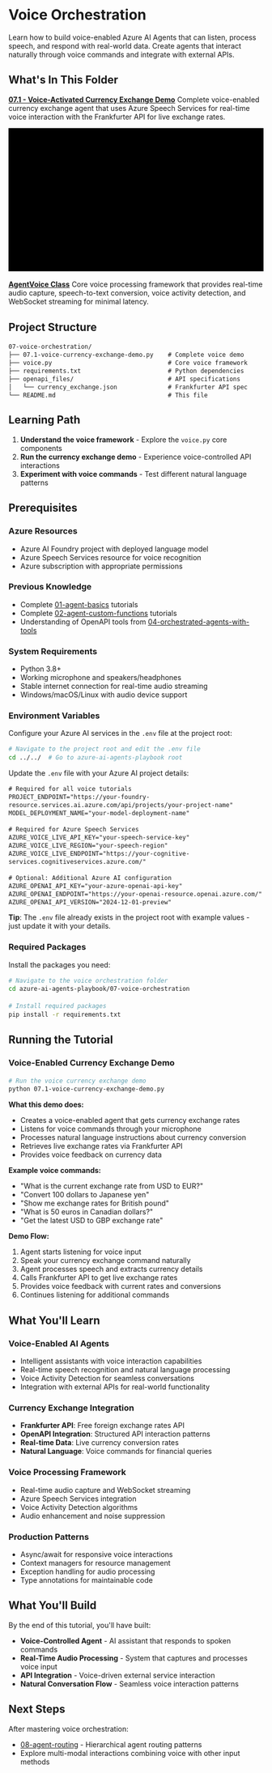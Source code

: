 # Voice Orchestration

Learn how to build voice-enabled Azure AI Agents that can listen, process speech, and respond with real-world data. Create agents that interact naturally through voice commands and integrate with external APIs.

## What's In This Folder

**[07.1 - Voice-Activated Currency Exchange Demo](07.1-voice-currency-exchange-demo.py)**
Complete voice-enabled currency exchange agent that uses Azure Speech Services for real-time voice interaction with the Frankfurter API for live exchange rates.

![Voice Agent](images/voice_agent.gif)

**[AgentVoice Class](voice.py)**
Core voice processing framework that provides real-time audio capture, speech-to-text conversion, voice activity detection, and WebSocket streaming for minimal latency.

## Project Structure

```
07-voice-orchestration/
├── 07.1-voice-currency-exchange-demo.py    # Complete voice demo
├── voice.py                                # Core voice framework
├── requirements.txt                        # Python dependencies
├── openapi_files/                          # API specifications
│   └── currency_exchange.json              # Frankfurter API spec
└── README.md                               # This file
```

## Learning Path

1. **Understand the voice framework** - Explore the `voice.py` core components
2. **Run the currency exchange demo** - Experience voice-controlled API interactions  
3. **Experiment with voice commands** - Test different natural language patterns

## Prerequisites

### Azure Resources
- Azure AI Foundry project with deployed language model
- Azure Speech Services resource for voice recognition
- Azure subscription with appropriate permissions

### Previous Knowledge
- Complete [01-agent-basics](../01-agent-basics/) tutorials
- Complete [02-agent-custom-functions](../02-agent-custom-functions/) tutorials  
- Understanding of OpenAPI tools from [04-orchestrated-agents-with-tools](../04-orchestrated-agents-with-tools/)

### System Requirements
- Python 3.8+
- Working microphone and speakers/headphones
- Stable internet connection for real-time audio streaming
- Windows/macOS/Linux with audio device support

### Environment Variables
Configure your Azure AI services in the `.env` file at the project root:

```bash
# Navigate to the project root and edit the .env file
cd ../../  # Go to azure-ai-agents-playbook root
```

Update the `.env` file with your Azure AI project details:
```properties
# Required for all voice tutorials
PROJECT_ENDPOINT="https://your-foundry-resource.services.ai.azure.com/api/projects/your-project-name"
MODEL_DEPLOYMENT_NAME="your-model-deployment-name"

# Required for Azure Speech Services
AZURE_VOICE_LIVE_API_KEY="your-speech-service-key"
AZURE_VOICE_LIVE_REGION="your-speech-region"
AZURE_VOICE_LIVE_ENDPOINT="https://your-cognitive-services.cognitiveservices.azure.com/"

# Optional: Additional Azure AI configuration
AZURE_OPENAI_API_KEY="your-azure-openai-api-key"
AZURE_OPENAI_ENDPOINT="https://your-openai-resource.openai.azure.com/"
AZURE_OPENAI_API_VERSION="2024-12-01-preview"
```

**Tip**: The `.env` file already exists in the project root with example values - just update it with your details.

### Required Packages
Install the packages you need:

```bash
# Navigate to the voice orchestration folder
cd azure-ai-agents-playbook/07-voice-orchestration

# Install required packages
pip install -r requirements.txt
```

## Running the Tutorial

### Voice-Enabled Currency Exchange Demo

```bash
# Run the voice currency exchange demo
python 07.1-voice-currency-exchange-demo.py
```

**What this demo does:**
- Creates a voice-enabled agent that gets currency exchange rates
- Listens for voice commands through your microphone
- Processes natural language instructions about currency conversion
- Retrieves live exchange rates via Frankfurter API
- Provides voice feedback on currency data

**Example voice commands:**
- "What is the current exchange rate from USD to EUR?"
- "Convert 100 dollars to Japanese yen"
- "Show me exchange rates for British pound"
- "What is 50 euros in Canadian dollars?"
- "Get the latest USD to GBP exchange rate"

**Demo Flow:**
1. Agent starts listening for voice input
2. Speak your currency exchange command naturally
3. Agent processes speech and extracts currency details
4. Calls Frankfurter API to get live exchange rates
5. Provides voice feedback with current rates and conversions
6. Continues listening for additional commands

## What You'll Learn

### Voice-Enabled AI Agents
- Intelligent assistants with voice interaction capabilities
- Real-time speech recognition and natural language processing
- Voice Activity Detection for seamless conversations
- Integration with external APIs for real-world functionality

### Currency Exchange Integration
- **Frankfurter API**: Free foreign exchange rates API
- **OpenAPI Integration**: Structured API interaction patterns
- **Real-time Data**: Live currency conversion rates
- **Natural Language**: Voice commands for financial queries

### Voice Processing Framework
- Real-time audio capture and WebSocket streaming
- Azure Speech Services integration
- Voice Activity Detection algorithms
- Audio enhancement and noise suppression

### Production Patterns
- Async/await for responsive voice interactions
- Context managers for resource management
- Exception handling for audio processing
- Type annotations for maintainable code

## What You'll Build

By the end of this tutorial, you'll have built:
- **Voice-Controlled Agent** - AI assistant that responds to spoken commands
- **Real-Time Audio Processing** - System that captures and processes voice input
- **API Integration** - Voice-driven external service interaction
- **Natural Conversation Flow** - Seamless voice interaction patterns

## Next Steps

After mastering voice orchestration:
- [08-agent-routing](../08-agent-routing/) - Hierarchical agent routing patterns
- Explore multi-modal interactions combining voice with other input methods
